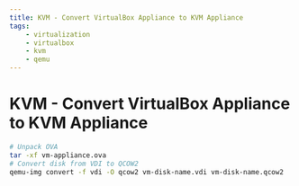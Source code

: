 ```yaml
---
title: KVM - Convert VirtualBox Appliance to KVM Appliance
tags:
    - virtualization
    - virtualbox
    - kvm
    - qemu
---
```


# KVM - Convert VirtualBox Appliance to KVM Appliance

~~~ bash
# Unpack OVA
tar -xf vm-appliance.ova
# Convert disk from VDI to QCOW2
qemu-img convert -f vdi -O qcow2 vm-disk-name.vdi vm-disk-name.qcow2
~~~
